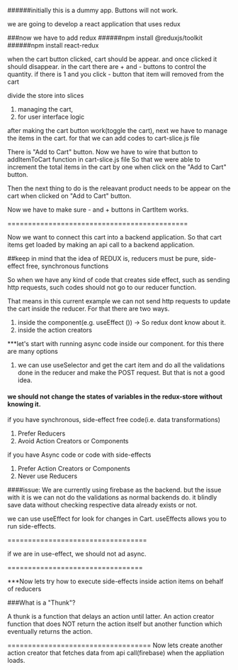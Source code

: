 ######initially this is a dummy app. Buttons will not work.

we are going to develop a react application that uses redux

###now we have to add redux
######npm install @reduxjs/toolkit
######npm install react-redux

when the cart button clicked, cart should be appear. and once clicked it should disappear.
in the cart there are + and - buttons to control the quantity.
if there is 1 and you click - button that item will removed from the cart

divide the store into slices
1. managing the cart,
2. for user interface logic

after making the cart button work(toggle the cart), next we have to manage the items in the cart. for that we can 
add codes to cart-slice.js file

There is "Add to Cart" button. Now we have to wire that button to addItemToCart function in cart-slice.js file
So that we were able to increment the total items in the cart by one when click on the "Add to Cart" button. 

Then the next thing to do is the releavant product needs to be appear on the cart when clicked on "Add to Cart" button.

Now we have to make sure - and + buttons in CartItem works.

============================================

Now we want to connect this cart into a backend application. So that cart items get loaded by making an api call to 
a backend application.

##keep in mind that the idea of REDUX is, reducers must be pure, side-effect free, synchronous functions

So when we have any kind of code that creates side effect, such as sending http requests, such codes should not go 
to our reducer function.

That means in this current example we can not send http requests to update the cart inside the reducer.
For that there are two ways.

1. inside the component(e.g. useEffect ()) -> So redux dont know about it.
2. inside the action creators

***let's start with running async code inside our <ProductItem> component.
for this there are many options
1. we can use useSelector and get the cart item and do all the validations done in the reducer and make the POST 
   request. But that is not a good idea.

#### we should not change the states of variables in the redux-store without knowing it.

if you have synchronous, side-effect free code(i.e. data transformations)
1. Prefer Reducers
2. Avoid Action Creators or Components

if you have Async code or code with side-effects
1. Prefer Action Creators or Components
2. Never use Reducers

####issue:
We are currently using firebase as the backend. but the issue with it is we can not do the validations as normal 
backends do. it blindly save data without checking respective data already exists or not.

we can use useEffect for look for changes in Cart.
useEffects allows you to run side-effects.

==================================

if we are in use-effect, we should not ad async.

=================================

***Now lets try how to execute side-effects inside action items on behalf of reducers

###What is a "Thunk"?

A thunk is a function that delays an action until latter.
An action creator function that does NOT return the action itself but another function which eventually returns the 
action.

===================================
Now lets create another action creator that fetches data from api call(firebase) when the appliation loads.
